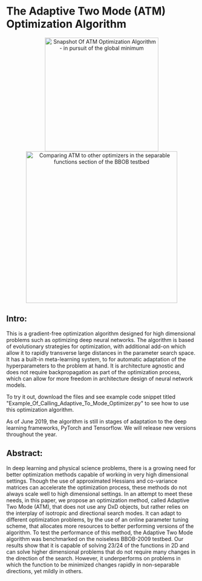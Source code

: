 # The Adaptive Two Mode (ATM) Optimization Algorithm

<p align="center">
   <img src=https://github.com/BjBodner/Portfolio/blob/master/Machine_Learning_and_Optimization_Projects/Images/ATM_Optimization_Snapshot.JPG width="300" title="Snapshot Of ATM Optimization Algorithm - in pursuit of the global minimum">
   <img src=https://github.com/BjBodner/Portfolio/blob/master/Machine_Learning_and_Optimization_Projects/Images/BBOB_20D.JPG width="400" title="Comparing ATM to other optimizers in the separable functions section of the BBOB testbed">
   
## Intro: 
This is a gradient-free optimization algorithm designed for high dimensional problems such as optimizing deep neural networks.
The algorithm is based of evolutionary strategies for optimization, with additional add-on which allow it to rapidly transverse large distances in the parameter search space. It has a built-in meta-learning system, to for automatic adaptation of the hyperparameters to the problem at hand. It is architecture agnostic and does not require backpropagation as part of the optimization process, which can allow for more freedom in architecture design of neural network models. 


To try it out, download the files and see example code snippet titled "Example_Of_Calling_Adaptive_To_Mode_Optimizer.py"
to see how to use this optimization algorithm.

As of June 2019, the algorithm is still in stages of adaptation to the deep learning frameworks, PyTorch and Tensorflow. 
We will release new versions throughout the year.


## Abstract:
In deep learning and physical science problems, there is a growing need for better optimization methods capable of working in very high dimensional settings. Though the use of approximated Hessians and co-variance matrices can accelerate the optimization process, these methods do not always scale well to high dimensional settings. In an attempt to meet these needs, in this paper, we propose an optimization method, called Adaptive Two Mode (ATM), that does not use any DxD objects, but rather relies on the interplay of isotropic and directional search modes. It can adapt to different optimization problems, by the use of an online parameter tuning scheme, that allocates more resources to better performing versions of the algorithm. To test the performance of this method, the Adaptive Two Mode algorithm was benchmarked on the noiseless BBOB-2009 testbed. Our results show that it is capable of solving 23/24 of the functions in 2D and can solve higher dimensional problems that do not require many changes in the direction of the search. However, it underperforms on problems in which the function to be minimized changes rapidly in non-separable directions, yet mildly in others.
